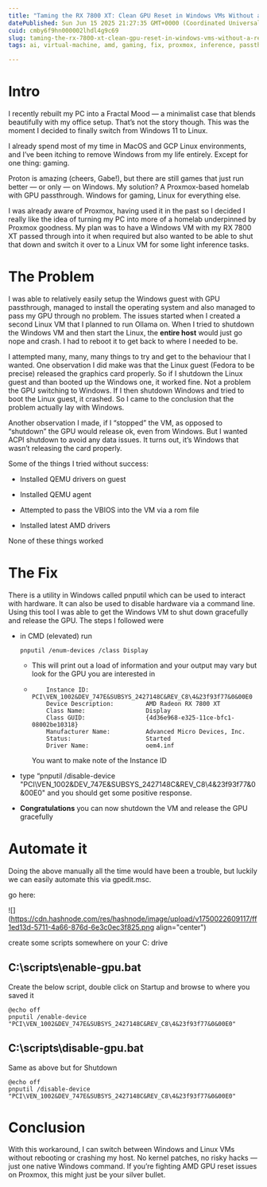 ```yaml
---
title: "Taming the RX 7800 XT: Clean GPU Reset in Windows VMs Without a Reboot (QEMU)"
datePublished: Sun Jun 15 2025 21:27:35 GMT+0000 (Coordinated Universal Time)
cuid: cmby6f9hn000002lhdl4g9c69
slug: taming-the-rx-7800-xt-clean-gpu-reset-in-windows-vms-without-a-reboot-qemu
tags: ai, virtual-machine, amd, gaming, fix, proxmox, inference, passthrough

---
```


# Intro

I recently rebuilt my PC into a Fractal Mood — a minimalist case that blends beautifully with my office setup. That’s not the story though. This was the moment I decided to finally switch from Windows 11 to Linux.

I already spend most of my time in MacOS and GCP Linux environments, and I’ve been itching to remove Windows from my life entirely. Except for one thing: gaming.

Proton is amazing (cheers, Gabe!), but there are still games that just run better — or only — on Windows. My solution? A Proxmox-based homelab with GPU passthrough. Windows for gaming, Linux for everything else.

I was already aware of Proxmox, having used it in the past so I decided I really like the idea of turning my PC into more of a homelab underpinned by Proxmox goodness. My plan was to have a Windows VM with my RX 7800 XT passed through into it when required but also wanted to be able to shut that down and switch it over to a Linux VM for some light inference tasks.

# The Problem

I was able to relatively easily setup the Windows guest with GPU passthrough, managed to install the operating system and also managed to pass my GPU through no problem. The issues started when I created a second Linux VM that I planned to run Ollama on. When I tried to shutdown the Windows VM and then start the Linux, the **entire host** would just go nope and crash. I had to reboot it to get back to where I needed to be.

I attempted many, many, many things to try and get to the behaviour that I wanted. One observation I did make was that the Linux guest (Fedora to be precise) released the graphics card properly. So if I shutdown the Linux guest and than booted up the Windows one, it worked fine. Not a problem the GPU switching to Windows. If I then shutdown Windows and tried to boot the Linux guest, it crashed. So I came to the conclusion that the problem actually lay with Windows.

Another observation I made, if I “stopped” the VM, as opposed to “shutdown” the GPU would release ok, even from Windows. But I wanted ACPI shutdown to avoid any data issues. It turns out, it’s Windows that wasn’t releasing the card properly.

Some of the things I tried without success:

* Installed QEMU drivers on guest
    
* Installed QEMU agent
    
* Attempted to pass the VBIOS into the VM via a rom file
    
* Installed latest AMD drivers
    

None of these things worked

# The Fix

There is a utility in Windows called pnputil which can be used to interact with hardware. It can also be used to disable hardware via a command line. Using this tool I was able to get the Windows VM to shut down gracefully and release the GPU. The steps I followed were

* in CMD (elevated) run
    
    ```plaintext
    pnputil /enum-devices /class Display
    ```
    
    * This will print out a load of information and your output may vary but look for the GPU you are interested in
        
    * ```plaintext
          Instance ID:                PCI\VEN_1002&DEV_747E&SUBSYS_2427148C&REV_C8\4&23f93f77&0&00E0
          Device Description:         AMD Radeon RX 7800 XT
          Class Name:                 Display
          Class GUID:                 {4d36e968-e325-11ce-bfc1-08002be10318}
          Manufacturer Name:          Advanced Micro Devices, Inc.
          Status:                     Started
          Driver Name:                oem4.inf
        ```
        
        You want to make note of the Instance ID
        
* type “pnputil /disable-device "PCI\\VEN\_1002&DEV\_747E&SUBSYS\_2427148C&REV\_C8\\4&23f93f77&0&00E0" and you should get some positive response.
    
* **Congratulations** you can now shutdown the VM and release the GPU gracefully
    

# Automate it

Doing the above manually all the time would have been a trouble, but luckily we can easily automate this via gpedit.msc.

go here:

![](https://cdn.hashnode.com/res/hashnode/image/upload/v1750022609117/ff1ed13d-5711-4a66-876d-6e3c0ec3f825.png align="center")

create some scripts somewhere on your C: drive

## C:\\scripts\\enable-gpu.bat

Create the below script, double click on Startup and browse to where you saved it

```plaintext
@echo off
pnputil /enable-device "PCI\VEN_1002&DEV_747E&SUBSYS_2427148C&REV_C8\4&23f93f77&0&00E0"
```

## C:\\scripts\\disable-gpu.bat

Same as above but for Shutdown

```plaintext
@echo off
pnputil /disable-device "PCI\VEN_1002&DEV_747E&SUBSYS_2427148C&REV_C8\4&23f93f77&0&00E0"
```

# Conclusion

With this workaround, I can switch between Windows and Linux VMs without rebooting or crashing my host. No kernel patches, no risky hacks — just one native Windows command. If you’re fighting AMD GPU reset issues on Proxmox, this might just be your silver bullet.